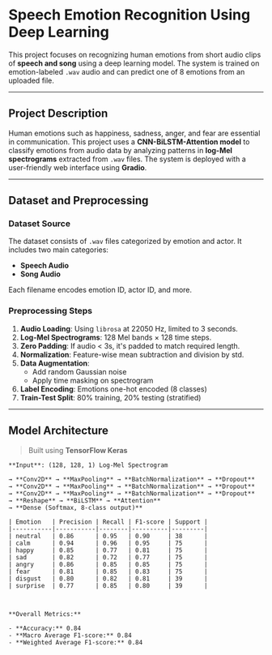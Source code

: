 #  Speech Emotion Recognition Using Deep Learning

This project focuses on recognizing human emotions from short audio clips of **speech and song** using a deep learning model. The system is trained on emotion-labeled `.wav` audio and can predict one of 8 emotions from an uploaded file.

---

##  Project Description

Human emotions such as happiness, sadness, anger, and fear are essential in communication. This project uses a **CNN-BiLSTM-Attention model** to classify emotions from audio data by analyzing patterns in **log-Mel spectrograms** extracted from `.wav` files. The system is deployed with a user-friendly web interface using **Gradio**.

---

##  Dataset and Preprocessing

###  Dataset Source
The dataset consists of `.wav` files categorized by emotion and actor. It includes two main categories:
- **Speech Audio**
- **Song Audio**

Each filename encodes emotion ID, actor ID, and more.

###  Preprocessing Steps
1. **Audio Loading**: Using `librosa` at 22050 Hz, limited to 3 seconds.
2. **Log-Mel Spectrograms**: 128 Mel bands × 128 time steps.
3. **Zero Padding**: If audio < 3s, it's padded to match required length.
4. **Normalization**: Feature-wise mean subtraction and division by std.
5. **Data Augmentation**:
   - Add random Gaussian noise
   - Apply time masking on spectrogram
6. **Label Encoding**: Emotions one-hot encoded (8 classes)
7. **Train-Test Split**: 80% training, 20% testing (stratified)

---

##  Model Architecture

> Built using **TensorFlow Keras**

```text
**Input**: (128, 128, 1) Log-Mel Spectrogram

→ **Conv2D** → **MaxPooling** → **BatchNormalization** → **Dropout**  
→ **Conv2D** → **MaxPooling** → **BatchNormalization** → **Dropout**  
→ **Conv2D** → **MaxPooling** → **BatchNormalization** → **Dropout**  
→ **Reshape** → **BiLSTM** → **Attention**  
→ **Dense (Softmax, 8-class output)**

| Emotion   | Precision | Recall | F1-score | Support |
|-----------|-----------|--------|----------|---------|
| neutral   | 0.86      | 0.95   | 0.90     | 38      |
| calm      | 0.94      | 0.96   | 0.95     | 75      |
| happy     | 0.85      | 0.77   | 0.81     | 75      |
| sad       | 0.82      | 0.72   | 0.77     | 75      |
| angry     | 0.86      | 0.85   | 0.85     | 75      |
| fear      | 0.81      | 0.85   | 0.83     | 75      |
| disgust   | 0.80      | 0.82   | 0.81     | 39      |
| surprise  | 0.77      | 0.85   | 0.80     | 39      |



**Overall Metrics:**

- **Accuracy:** 0.84
- **Macro Average F1-score:** 0.84
- **Weighted Average F1-score:** 0.84

